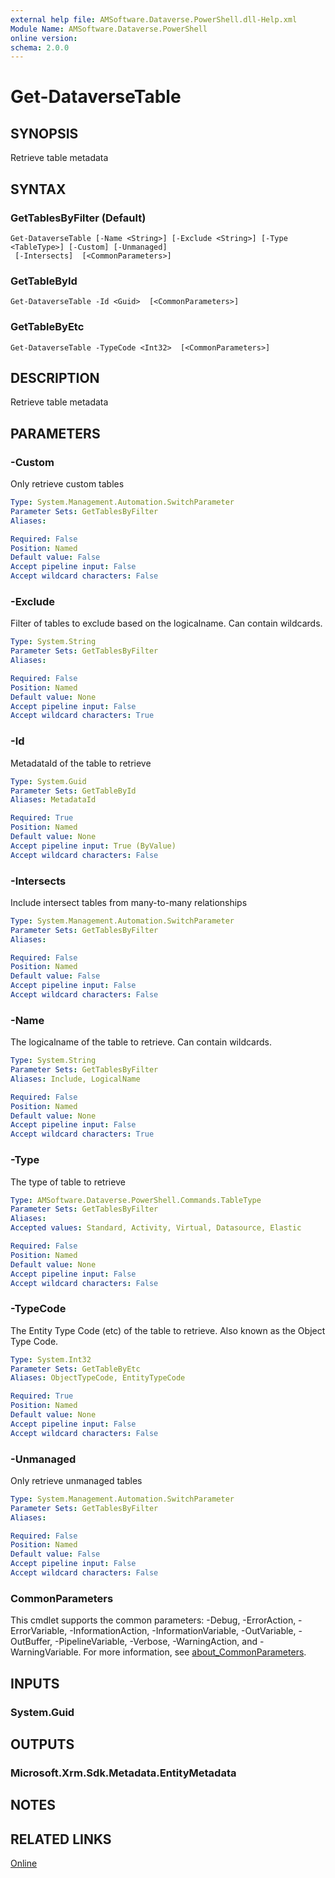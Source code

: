 ```yaml
---
external help file: AMSoftware.Dataverse.PowerShell.dll-Help.xml
Module Name: AMSoftware.Dataverse.PowerShell
online version:
schema: 2.0.0
---
```


# Get-DataverseTable

## SYNOPSIS
Retrieve table metadata

## SYNTAX

### GetTablesByFilter (Default)
```
Get-DataverseTable [-Name <String>] [-Exclude <String>] [-Type <TableType>] [-Custom] [-Unmanaged]
 [-Intersects]  [<CommonParameters>]
```

### GetTableById
```
Get-DataverseTable -Id <Guid>  [<CommonParameters>]
```

### GetTableByEtc
```
Get-DataverseTable -TypeCode <Int32>  [<CommonParameters>]
```

## DESCRIPTION
Retrieve table metadata

## PARAMETERS

### -Custom
Only retrieve custom tables

```yaml
Type: System.Management.Automation.SwitchParameter
Parameter Sets: GetTablesByFilter
Aliases:

Required: False
Position: Named
Default value: False
Accept pipeline input: False
Accept wildcard characters: False
```

### -Exclude
Filter of tables to exclude based on the logicalname. Can contain wildcards.

```yaml
Type: System.String
Parameter Sets: GetTablesByFilter
Aliases:

Required: False
Position: Named
Default value: None
Accept pipeline input: False
Accept wildcard characters: True
```

### -Id
MetadataId of the table to retrieve

```yaml
Type: System.Guid
Parameter Sets: GetTableById
Aliases: MetadataId

Required: True
Position: Named
Default value: None
Accept pipeline input: True (ByValue)
Accept wildcard characters: False
```

### -Intersects
Include intersect tables from many-to-many relationships

```yaml
Type: System.Management.Automation.SwitchParameter
Parameter Sets: GetTablesByFilter
Aliases:

Required: False
Position: Named
Default value: False
Accept pipeline input: False
Accept wildcard characters: False
```

### -Name
The logicalname of the table to retrieve. Can contain wildcards.

```yaml
Type: System.String
Parameter Sets: GetTablesByFilter
Aliases: Include, LogicalName

Required: False
Position: Named
Default value: None
Accept pipeline input: False
Accept wildcard characters: True
```

### -Type
The type of table to retrieve

```yaml
Type: AMSoftware.Dataverse.PowerShell.Commands.TableType
Parameter Sets: GetTablesByFilter
Aliases:
Accepted values: Standard, Activity, Virtual, Datasource, Elastic

Required: False
Position: Named
Default value: None
Accept pipeline input: False
Accept wildcard characters: False
```

### -TypeCode
The Entity Type Code (etc) of the table to retrieve. Also known as the Object Type Code.

```yaml
Type: System.Int32
Parameter Sets: GetTableByEtc
Aliases: ObjectTypeCode, EntityTypeCode

Required: True
Position: Named
Default value: None
Accept pipeline input: False
Accept wildcard characters: False
```

### -Unmanaged
Only retrieve unmanaged tables

```yaml
Type: System.Management.Automation.SwitchParameter
Parameter Sets: GetTablesByFilter
Aliases:

Required: False
Position: Named
Default value: False
Accept pipeline input: False
Accept wildcard characters: False
```

### CommonParameters
This cmdlet supports the common parameters: -Debug, -ErrorAction, -ErrorVariable, -InformationAction, -InformationVariable, -OutVariable, -OutBuffer, -PipelineVariable, -Verbose, -WarningAction, and -WarningVariable. For more information, see [about_CommonParameters](http://go.microsoft.com/fwlink/?LinkID=113216).

## INPUTS

### System.Guid
## OUTPUTS

### Microsoft.Xrm.Sdk.Metadata.EntityMetadata
## NOTES

## RELATED LINKS

[Online](https://github.com/AMSoftwareNL/DataversePowershell/blob/main/docs/Get-DataverseTable.md)
